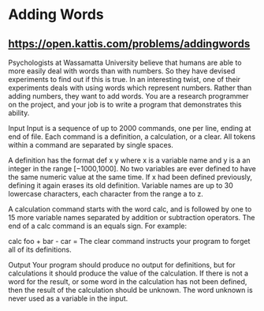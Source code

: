 # Adding Words
## https://open.kattis.com/problems/addingwords

Psychologists at Wassamatta University believe that humans are able to more easily deal with words than with numbers. So they have devised experiments to find out if this is true. In an interesting twist, one of their experiments deals with using words which represent numbers. Rather than adding numbers, they want to add words. You are a research programmer on the project, and your job is to write a program that demonstrates this ability.

Input
Input is a sequence of up to 2000 commands, one per line, ending at end of file. Each command is a definition, a calculation, or a clear. All tokens within a command are separated by single spaces.

A definition has the format def x y where x is a variable name and y is a an integer in the range [−1000,1000]. No two variables are ever defined to have the same numeric value at the same time. If x had been defined previously, defining it again erases its old definition. Variable names are up to 30 lowercase characters, each character from the range a to z.

A calculation command starts with the word calc, and is followed by one to 15 more variable names separated by addition or subtraction operators. The end of a calc command is an equals sign. For example:

calc foo + bar - car =
The clear command instructs your program to forget all of its definitions.

Output
Your program should produce no output for definitions, but for calculations it should produce the value of the calculation. If there is not a word for the result, or some word in the calculation has not been defined, then the result of the calculation should be unknown. The word unknown is never used as a variable in the input.


